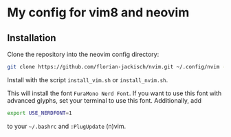 # My config for vim8 and neovim

## Installation

Clone the repository into the neovim config directory:

```bash
git clone https://github.com/florian-jackisch/nvim.git ~/.config/nvim --recursive
```

Install with the script `install_vim.sh` or `install_nvim.sh`.

This will install the font `FuraMono Nerd Font`.
If you want to use this font with advanced glyphs, set your terminal to use this font.
Additionally, add

```bash
export USE_NERDFONT=1
```

to your `~/.bashrc` and `:PlugUpdate` (n)vim.
